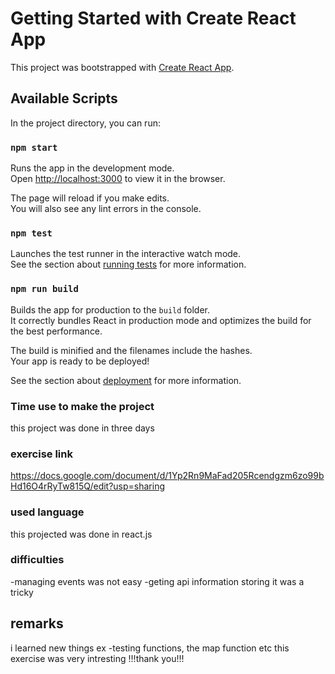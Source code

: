 # Getting Started with Create React App

This project was bootstrapped with [Create React App](https://github.com/facebook/create-react-app).

## Available Scripts

In the project directory, you can run:

### `npm start`

Runs the app in the development mode.\
Open [http://localhost:3000](http://localhost:3000) to view it in the browser.

The page will reload if you make edits.\
You will also see any lint errors in the console.

### `npm test`

Launches the test runner in the interactive watch mode.\
See the section about [running tests](https://facebook.github.io/create-react-app/docs/running-tests) for more information.

### `npm run build`

Builds the app for production to the `build` folder.\
It correctly bundles React in production mode and optimizes the build for the best performance.

The build is minified and the filenames include the hashes.\
Your app is ready to be deployed!

See the section about [deployment](https://facebook.github.io/create-react-app/docs/deployment) for more information.

### Time use to make the project

this project was done in three days

### exercise link

https://docs.google.com/document/d/1Yp2Rn9MaFad205Rcendgzm6zo99bHd16O4rRyTw815Q/edit?usp=sharing

### used language
 this projected was done in react.js

 ### difficulties

-managing events was not easy
-geting api information storing it was a tricky

## remarks
i learned new things ex -testing functions, the map function etc
this exercise was very intresting
!!!thank you!!!